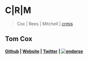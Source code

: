 # C|R|M

>Cox | Rees | Mitchell | [crmis](https://crm-is.herokuapp.com)

## Tom Cox
#### [Github](https://github.com/Koxzi95) | [Website](http://koxzi.me) | [Twitter](https://twitter.com/Koxzi95) | [![endorse](https://api.coderwall.com/koxzi95/endorsecount.png)](https://coderwall.com/koxzi95)
